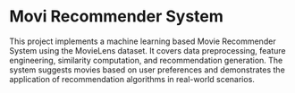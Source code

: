 # Movi Recommender System
This project implements a machine learning based Movie Recommender System using the MovieLens dataset. It covers data preprocessing, feature engineering, similarity computation, and recommendation generation. The system suggests movies based on user preferences and demonstrates the application of recommendation algorithms in real-world scenarios.
